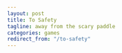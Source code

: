 ```yaml
---
layout: post
title: To Safety
tagline: away from the scary paddle
categories: games
redirect_from: "/to-safety"
---
```

<script type="text/javascript" src="/games/to-safety/assets/js/phaser.min.js"></script>
<script type="text/javascript" src="/games/to-safety/game/boot.js"></script>
<script type="text/javascript" src="/games/to-safety/game/load.js"></script>
<script type="text/javascript" src="/games/to-safety/game/menu.js"></script>
<script type="text/javascript" src="/games/to-safety/game/play.js"></script>
<script type="text/javascript" src="/games/to-safety/game/game.js"></script>
